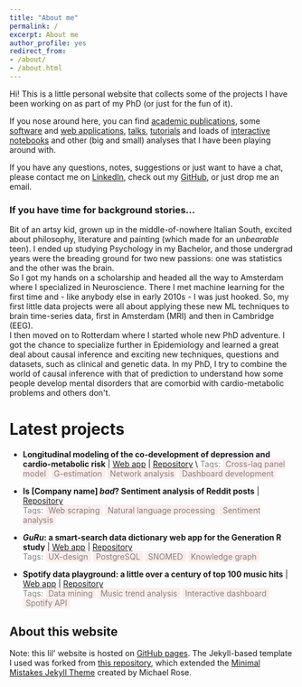 ```yaml
---
title: "About me"
permalink: /
excerpt: About me
author_profile: yes
redirect_from:
- /about/
- /about.html
---
```


Hi! This is a little personal website that collects some of the projects I have been working on as part of my PhD (or just
for the fun of it).

If you nose around here, you can find [academic publications](/publications/), some [software](/software/) and [web applications](/software/), 
[talks](/talks/), [tutorials](/talks/) and loads of [interactive notebooks](/portfolio/) and other (big and small) analyses that I have been 
playing around with.

If you have any questions, notes, suggestions or just want to have a chat, please contact me on 
[LinkedIn](https://www.linkedin.com/in/serena-defina-684378183/), check out my [GitHub](https://github.com/SereDef), or just drop me 
an email. 

### If you have time for background stories...
Bit of an artsy kid, grown up in the middle-of-nowhere Italian South, excited about philosophy, literature and painting 
(which made for an _unbearable_ teen). 
I ended up studying Psychology in my Bachelor, and those undergrad years were the breading ground for two new passions: 
one was statistics and the other was the brain. \
So I got my hands on a scholarship and headed all the way to Amsterdam where I specialized in Neuroscience. There I met 
machine learning for the first time and - like anybody else in early 2010s - I was just hooked. So, my first little data projects
were all about applying these new ML techniques to brain time-series data, first in Amsterdam (MRI) and then in Cambridge (EEG). \
I then moved on to Rotterdam where I started whole new PhD adventure. I got the chance to specialize further in Epidemiology and learned 
a great deal about causal inference and exciting new techniques, questions and datasets, such as clinical and genetic data. 
In my PhD, I try to combine the world of causal inference with that of prediction to understand how some people develop mental 
disorders that are comorbid with cardio-metabolic problems and others don't.

Latest projects
======

- **Longitudinal modeling of the co-development of depression and cardio-metabolic risk** \|
  [Web app](https://longit-comorbidity.onrender.com) \| 
  [Repository](https://github.com/SereDef/comorb-longit-project) \\
  <mark style="padding:1px 0px; background-color:white; color:grey"> Tags: </mark> 
  <mark style="padding:1px 5px; background-color:#fdedec; color:grey"> Cross-lag panel model</mark> 
  <mark style="padding:1px 5px; background-color:#fdedec; color:grey"> G-estimation</mark> 
  <mark style="padding:1px 5px; background-color:#fdedec; color:grey"> Network analysis</mark> 
  <mark style="padding:1px 5px; background-color:#fdedec; color:grey"> Dashboard development</mark> 

- **Is [Company name] _bad_? Sentiment analysis of Reddit posts** \| 
  [Repository]() \
  <mark style="padding:1px 0px; background-color:white; color:grey"> Tags: </mark> 
  <mark style="padding:1px 5px; background-color:#fdedec; color:grey"> Web scraping</mark> 
  <mark style="padding:1px 5px; background-color:#fdedec; color:grey"> Natural language processing</mark> 
  <mark style="padding:1px 5px; background-color:#fdedec; color:grey"> Sentiment analysis</mark> 

- **_GuRu_: a smart-search data dictionary web app for the Generation R study** \| 
  [Web app]() \| [Repository]() \
  <mark style="padding:1px 0px; background-color:white; color:grey"> Tags: </mark> 
  <mark style="padding:1px 5px; background-color:#fdedec; color:grey"> UX-design</mark> 
  <mark style="padding:1px 5px; background-color:#fdedec; color:grey"> PostgreSQL</mark> 
  <mark style="padding:1px 5px; background-color:#fdedec; color:grey"> SNOMED</mark> 
  <mark style="padding:1px 5px; background-color:#fdedec; color:grey"> Knowledge graph</mark>
  
- **Spotify data playground: a little over a century of top 100 music hits** \| [Web app]() \| [Repository]() \
  <mark style="padding:1px 0px; background-color:white; color:grey"> Tags: </mark> 
  <mark style="padding:1px 5px; background-color:#fdedec; color:grey"> Data mining</mark> 
  <mark style="padding:1px 5px; background-color:#fdedec; color:grey"> Music trend analysis</mark> 
  <mark style="padding:1px 5px; background-color:#fdedec; color:grey"> Interactive dashboard</mark> 
  <mark style="padding:1px 5px; background-color:#fdedec; color:grey"> Spotify API</mark>


About this website
------

Note: this lil' website is hosted on [GitHub pages](https://pages.github.com). The Jekyll-based template I used was forked 
from [this repository](https://github.com/academicpages/academicpages.github.io), which extended the
[Minimal Mistakes Jekyll Theme](https://mmistakes.github.io/minimal-mistakes/) created by Michael Rose.
